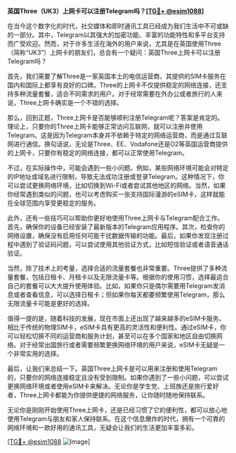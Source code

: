 **英国Three（UK3）上网卡可以注册Telegram吗？[[TG💪+ @esim1088](https://t.me/s/esim1088)]**

在当今这个数字化的时代，社交媒体和即时通讯工具已经成为我们生活中不可或缺的一部分。其中，Telegram以其强大的加密功能、丰富的功能特性和多平台支持而广受欢迎。然而，对于许多生活在海外的用户来说，尤其是在英国使用Three（简称“UK3”）上网卡的朋友们，总会有一个疑问：英国Three上网卡可以注册Telegram吗？

首先，我们需要了解Three是一家英国本土的电信运营商，其提供的SIM卡服务在国内和国际上都享有良好的口碑。Three的上网卡不仅提供稳定的网络连接，还支持多种流量套餐，适合不同需求的用户。对于经常需要在外办公或者旅行的人来说，Three上网卡确实是一个不错的选择。

那么，回到正题，Three上网卡是否能够顺利注册Telegram呢？答案是肯定的。理论上，只要你的Three上网卡能够正常访问互联网，就可以注册并使用Telegram。这是因为Telegram本身并不依赖于特定的网络运营商，而是通过互联网进行通信。换句话说，无论是Three、EE、Vodafone还是O2等英国运营商提供的上网卡，只要你有稳定的网络连接，都可以正常使用Telegram。

不过，在实际操作中，可能会遇到一些小问题。例如，某些网络环境可能会对特定的IP地址或域名进行限制，导致无法成功注册或登录Telegram。这种情况下，你可以尝试更换网络环境，比如切换到Wi-Fi或者尝试其他地区的网络。当然，如果你经常遇到类似的问题，也可以考虑购买一张支持国际漫游的eSIM卡，这样就能在全球范围内享受更稳定的服务。

此外，还有一些技巧可以帮助你更好地使用Three上网卡与Telegram配合工作。首先，确保你的设备已经安装了最新版本的Telegram应用程序。其次，检查你的网络设置，确保没有启用任何可能干扰数据传输的功能。最后，如果你发现注册过程中遇到了验证码问题，可以尝试使用其他验证方式，比如短信验证或者语音通话验证。

当然，除了技术上的考量，选择合适的流量套餐也非常重要。Three提供了多种流量套餐，包括日租卡、月租卡以及无限流量卡等。根据你的使用习惯，选择最适合自己的套餐可以大大提升使用体验。比如，如果你只是偶尔需要用Telegram发消息或者查看信息，可以选择日租卡；但如果你每天都要频繁使用Telegram，那么无限流量卡可能是更好的选择。

值得一提的是，随着科技的发展，现在市面上还出现了越来越多的eSIM卡服务。相比于传统的物理SIM卡，eSIM卡具有更高的灵活性和便利性。通过eSIM卡，你可以轻松切换不同的运营商和服务计划，甚至可以在多个国家和地区自由切换网络。对于经常出国旅行或者需要频繁更换网络环境的用户来说，eSIM卡无疑是一个非常实用的选择。

最后，让我们来总结一下。英国Three上网卡是可以用来注册和使用Telegram的，只要你的网络连接稳定且没有受到限制。如果你遇到了一些小问题，可以尝试更换网络环境或者使用eSIM卡来解决。无论你是学生党、上班族还是旅行爱好者，Three上网卡都能为你提供便捷的网络服务，让你随时随地保持联系。

无论你是刚刚开始使用Three上网卡，还是已经习惯了它的便利性，都可以放心地使用Telegram与朋友和家人保持联系。在这个信息爆炸的时代，拥有一个可靠的网络环境和一款好用的通讯工具，无疑会让我们的生活更加丰富多彩。

[[TG💪+ @esim1088](https://t.me/s/esim1088) ![Image](https://i.postimg.cc/4NQfJmqS/Snipaste-2025-05-13-00-14-12.png)]